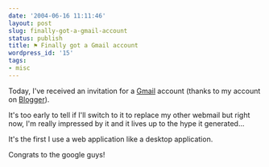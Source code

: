 ```yaml
---
date: '2004-06-16 11:11:46'
layout: post
slug: finally-got-a-gmail-account
status: publish
title: ⚑ Finally got a Gmail account
wordpress_id: '15'
tags:
- misc
---
```


Today, I've received an invitation for a [Gmail](http://gmail.google.com/) account (thanks to my account on [Blogger](http://www.blogger.com)).





It's too early to tell if I'll switch to it to replace my other webmail but right now, I'm really impressed by it and it lives up to the hype it generated...  

It's the first I use a web application like a desktop application.





Congrats to the google guys!

